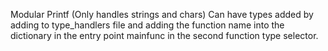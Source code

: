Modular Printf (Only handles strings and chars)
Can have types added by adding to type_handlers file and adding the function name into the dictionary in the entry point mainfunc in the second function type selector.
